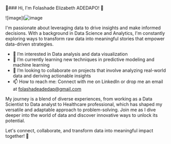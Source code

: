  👋### Hi, I'm Folashade Elizabeth ADEDAPO! 👋

![image](![image](https://github.com/mashaezy/mashaezy/assets/138001079/16e866a3-f5ae-4cbd-bb43-ce157f1ec1cf)


I'm passionate about leveraging data to drive insights and make informed decisions. With a background in Data Science and Analytics, I'm constantly exploring ways to transform raw data into meaningful stories that empower data-driven strategies.

- 👀 I’m interested in Data analysis and data visualization
- 🌱 I’m currently learning new techniques in predictive modeling and machine learning
- 💞️ I’m looking to collaborate on projects that involve analyzing real-world data and deriving actionable insights
- 📫 How to reach me: Connect with me on LinkedIn or drop me an email at folashadeadedap@gmail.com

My journey is a blend of diverse experiences, from working as a Data Scientist to Data analyst to Healthcare professional, which has shaped my versatile and adaptable approach to problem-solving. Join me as I dive deeper into the world of data and discover innovative ways to unlock its potential.

Let's connect, collaborate, and transform data into meaningful impact together! 🚀
